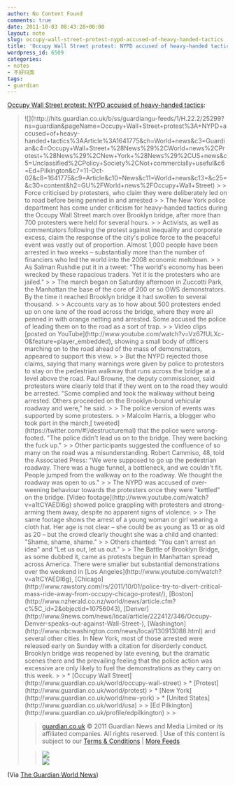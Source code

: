 ```yaml
---
author: No Content Found
comments: true
date: 2011-10-03 08:43:28+00:00
layout: note
slug: occupy-wall-street-protest-nypd-accused-of-heavy-handed-tactics
title: 'Occupy Wall Street protest: NYPD accused of heavy-handed tactics'
wordpress_id: 6509
categories:
- notes
- 不好归类
tags:
- guardian
---
```


[Occupy Wall Street protest: NYPD accused of heavy-handed tactics](http://www.guardian.co.uk/world/2011/oct/02/occupy-wall-street-nypd-tactics):

<blockquote>![](http://hits.guardian.co.uk/b/ss/guardiangu-feeds/1/H.22.2/25299?ns=guardian&pageName=Occupy+Wall+Street+protest%3A+NYPD+accused+of+heavy-handed+tactics%3AArticle%3A1641775&ch=World+news&c3=Guardian&c4=Occupy+Wall+Street+%28News%29%2CWorld+news%2CProtest+%28News%29%2CNew+York+%28News%29%2CUS+news&c5=Unclassified%2CPolicy+Society%2CNot+commercially+useful&c6=Ed+Pilkington&c7=11-Oct-02&c8=1641775&c9=Article&c10=News&c11=World+news&c13=&c25=&c30=content&h2=GU%2FWorld+news%2FOccupy+Wall+Street)
> 
> Force criticised by protesters, who claim they were deliberately led on to road before being penned in and arrested
> 
> The New York police department has come under criticism for heavy-handed tactics during the Occupy Wall Street march over Brooklyn bridge, after more than 700 protesters were held for several hours.
> 
> Activists, as well as commentators following the protest against inequality and corporate excess, claim the response of the city's police force to the peaceful event was vastly out of proportion. Almost 1,000 people have been arrested in two weeks – substantially more than the number of financiers who led the world into the 2008 economic meltdown.
> 
> As Salman Rushdie put it in a tweet: "The world's economy has been wrecked by these rapacious traders. Yet it is the protesters who are jailed."
> 
> The march began on Saturday afternoon in Zuccotti Park, the Manhattan the base of the core of 200 or so OWS demonstrators. By the time it reached Brooklyn bridge it had swollen to several thousand.
> 
> Accounts vary as to how about 500 protesters ended up on one lane of the road across the bridge, where they were all penned in with orange netting and arrested. Some accused the police of leading them on to the road as a sort of trap.
> 
> Video clips [posted on YouTube](http://www.youtube.com/watch?v=Vz67fULXc-0&feature=player_embedded), showing a small body of officers marching on to the road ahead of the mass of demonstrators, appeared to support this view.
> 
> But the NYPD rejected those claims, saying that many warnings were given by police to protesters to stay on the pedestrian walkway that runs across the bridge at a level above the road. Paul Browne, the deputy commissioner, said protesters were clearly told that if they went on to the road they would be arrested. "Some complied and took the walkway without being arrested. Others proceeded on the Brooklyn-bound vehicular roadway and were," he said.
> 
> The police version of events was supported by some protesters.
> 
> Malcolm Harris, a blogger who took part in the march,[ tweeted](https://twitter.com/#!/destructuremal) that the police were wrong-footed. "The police didn't lead us on to the bridge. They were backing the fuck up."
> 
> Other participants suggested the confluence of so many on the road was a misunderstanding. Robert Cammiso, 48, told the Associated Press: "We were supposed to go up the pedestrian roadway. There was a huge funnel, a bottleneck, and we couldn't fit. People jumped from the walkway on to the roadway. We thought the roadway was open to us."
> 
> The NYPD was accused of over-weening behaviour towards the protesters once they were "kettled" on the bridge. [Video footage](http://www.youtube.com/watch?v=a1tCYAEDl6g) showed police grappling with protesters and strong-arming them away, despite no apparent signs of violence.
> 
> The same footage shows the arrest of a young woman or girl wearing a cloth hat. Her age is not clear – she could be as young as 13 or as old as 20 – but the crowd clearly thought she was a child and chanted: "Shame, shame, shame."
> 
> Others chanted: "You can't arrest an idea" and "Let us out, let us out."
> 
> The Battle of Brooklyn Bridge, as some dubbed it, came as protests begun in Manhattan spread across America. There were smaller but substantial demonstrations over the weekend in [Los Angeles](http://www.youtube.com/watch?v=a1tCYAEDl6g), [Chicago](http://www.rawstory.com/rs/2011/10/01/police-try-to-divert-critical-mass-ride-away-from-occupy-chicago-protest/), [Boston](http://www.nzherald.co.nz/world/news/article.cfm?c%5C_id=2&objectid=10756043), [Denver](http://www.9news.com/news/local/article/222412/346/Occupy-Denver-speaks-out-against-Wall-Street-), [Washington](http://www.nbcwashington.com/news/local/130913088.html) and several other cities. In New York, most of those arrested were released early on Sunday with a citation for disorderly conduct. Brooklyn bridge was reopened by late evening, but the dramatic scenes there and the prevailing feeling that the police action was excessive are only likely to fuel the demonstrations as they carry on this week.
> 
>   * [Occupy Wall Street](http://www.guardian.co.uk/world/occupy-wall-street)
>   * [Protest](http://www.guardian.co.uk/world/protest)
>   * [New York](http://www.guardian.co.uk/world/new-york)
>   * [United States](http://www.guardian.co.uk/world/usa)
> 
> [Ed Pilkington](http://www.guardian.co.uk/profile/edpilkington)
> 
>   

> 
> [guardian.co.uk](http://www.guardian.co.uk) © 2011 Guardian News and Media Limited or its affiliated companies. All rights reserved. | Use of this content is subject to our [Terms & Conditions](http://users.guardian.co.uk/help/article/0,,933909,00.html) | [More Feeds](http://www.guardian.co.uk/help/feeds)
> 
> 

> 
> [![](http://feedads.g.doubleclick.net/~at/QuieIy6G0jkofRwL8sZOw0mjtvc/0/di)](http://feedads.g.doubleclick.net/~at/QuieIy6G0jkofRwL8sZOw0mjtvc/0/da)  
[![](http://feedads.g.doubleclick.net/~at/QuieIy6G0jkofRwL8sZOw0mjtvc/1/di)](http://feedads.g.doubleclick.net/~at/QuieIy6G0jkofRwL8sZOw0mjtvc/1/da)
> 
> </blockquote>

(Via [The Guardian World News](http://www.guardian.co.uk))
